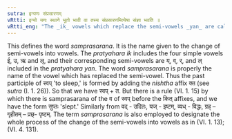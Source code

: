 ```yaml
---
sutra: इग्यणः संप्रसारणम्
vRtti: इग्यो यणः स्थाने भूतो भावी वा तस्य संप्रसारणमित्येषा संज्ञा भवति ॥
vRtti_eng: "The _ik_ vowels which replace the semi-vowels _yan_ are called _samprasarana_."
---
```

This defines the word _samprasarana_. It is the name given to the change of semi-vowels into vowels. The _pratyahara_ _ik_ includes the four simple vowels ई, उ, ऋ and लृ, and their corresponding semi-vowels are य्, व्, र्, and ल् included in the _pratyahara_ _yan_. The word _samprasarana_ is properly the name of the vowel which has replaced the semi-vowel. Thus the past participle of स्वप् 'to sleep,' is formed by adding the _nishtha_ affix क्त (see _sutra_ (I. 1. 26)). So that we have स्वप् + त. But there is a rule (VI. 1. 15) by which there is samprasarana of the व of स्वप् before the कित् affixes, and we have the form सुप्तः 'slept.' Similarly from वद् - उदितः, यज् - इष्टम्, व्यध् - विद्धः, ग्रह् – गृहीतम् – प्रछ्- पृष्टम्. The term _samprasarana_ is also employed to designate the whole process of the change of the semi-vowels into vowels as in (VI. 1. 13); (VI. 4. 131).
